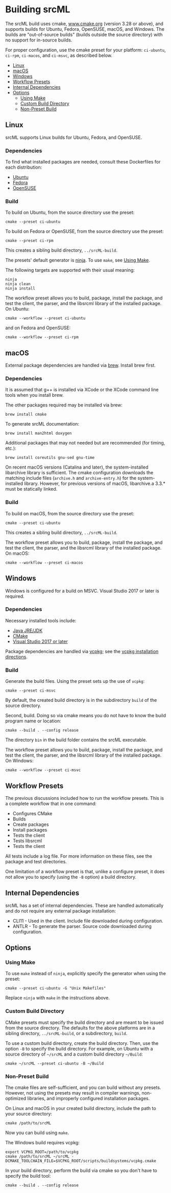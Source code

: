 # Building srcML

The srcML build uses cmake, www.cmake.org (version 3.28 or above), and supports
builds for Ubuntu, Fedora, OpenSUSE, macOS, and Windows. The builds are "out-of-source builds"
(builds outside the source directory) with no support for in-source builds.

For proper configuration, use the cmake preset for your platform: `ci-ubuntu`, `ci-rpm`, `ci-macos`, and `ci-msvc`, as described below.

* [Linux](#linux)
* [macOS](#macos)
* [Windows](#windows)
* [Workflow Presets](#workflow-presets)
* [Internal Dependencies](#internal-dependencies)
* [Options](#options)
	* [Using Make](#using-make)
	* [Custom Build Directory](#custom-build-directory)
	* [Non-Preset Build](#non-preset-build)

## Linux

srcML supports Linux builds for Ubuntu, Fedora, and OpenSUSE.

### Dependencies

To find what installed packages are needed, consult these Dockerfiles for
each distribution:

* [Ubuntu](./docker/ubuntu/Dockerfile)
* [Fedora](./docker/fedora/Dockerfile)
* [OpenSUSE](./docker/opensuse/Dockerfile)

### Build

To build on Ubuntu, from the source directory use the preset:

```console
cmake --preset ci-ubuntu
```

To build on Fedora or OpenSUSE, from the source directory use the preset:

```console
cmake --preset ci-rpm
```

This creates a sibling build directory, `../srcML-build`.

The presets' default generator is [ninja](https://ninja-build.org). To use `make`, see [Using Make](#using-make).

The following targets are supported with their usual meaning:

```console
ninja
ninja clean
ninja install
```

The workflow preset allows you to build, package, install the package, and test the client, the parser, and the libsrcml library of the installed package. On Ubuntu:

```console
cmake --workflow --preset ci-ubuntu
```

and on Fedora and OpenSUSE:

```console
cmake --workflow --preset ci-rpm
```

## macOS

External package dependencies are handled via [brew](https://brew.sh). Install brew first.

### Dependencies

It is assumed that g++ is installed via XCode or the XCode command line tools when you install brew.

The other packages required may be installed via brew:

```console
brew install cmake
```

To generate srcML documentation:

```console
brew install man2html doxygen
```

Additional packages that may not needed but are recommended (for timing, etc.):

```console
brew install coreutils gnu-sed gnu-time
```

On recent macOS versions (Catalina and later), the system-installed libarchive library is sufficient. The cmake configuration downloads the matching include files (`archive.h` and `archive-entry.h`) for the system-installed library. However, for previous versions of macOS, libarchive.a 3.3.* must be statically linked.

### Build

To build on macOS, from the source directory use the preset:

```console
cmake --preset ci-ubuntu
```

This creates a sibling build directory, `../srcML-build`.

The workflow preset allows you to build, package, install the package, and test the client, the parser, and the libsrcml library of the installed package. On macOS:

```console
cmake --workflow --preset ci-macos
```

## Windows

Windows is configured for a build on MSVC. Visual Studio 2017 or later is required.

### Dependencies

Necessary installed tools include:

* [Java JRE/JDK](http://www.oracle.com/technetwork/java/javase/downloads/index.html)
* [CMake](http://www.cmake.org)
* [Visual Studio 2017 or later](https://www.visualstudio.com/downloads/)

Package dependencies are handled via [vcpkg](https://vcpkg.io/en/); see the [vcpkg installation directions](https://learn.microsoft.com/en-us/vcpkg/get_started/get-started?pivots=shell-cmd).

### Build

Generate the build files. Using the preset sets up the use of `vcpkg`:

```console
cmake --preset ci-msvc
```

By default, the created build directory is in the subdirectory `build` of the source directory.

Second, build. Doing so via cmake means you do not have to know the build program name or location:

```console
cmake --build . --config release
```

The directory `bin` in the build folder contains the srcML executable.

The workflow preset allows you to build, package, install the package, and test the client, the parser, and the libsrcml library of the installed package. On Windows:

```console
cmake --workflow --preset ci-msvc
```

## Workflow Presets

The previous discussions included how to run the workflow presets. This is a complete workflow that in one command:

* Configures CMake
* Builds
* Create packages
* Install packages
* Tests the client
* Tests libsrcml
* Tests the client

All tests include a log file. For more information on these files, see the package and test directories.

One limitation of a workflow preset is that, unlike a configure preset, it does not allow you to specify (using the `-B` option) a build directory.

## Internal Dependencies

srcML has a set of internal dependencies. These are handled automatically and do not require any external package installation:

* CLI11 - Used in the client. Include file downloaded during configuration.
* ANTLR - To generate the parser. Source code downloaded during configuration.

## Options

### Using Make

To use `make` instead of `ninja`, explicitly specify the generator when using the preset:

```console
cmake --preset ci-ubuntu -G "Unix Makefiles"
```

Replace `ninja` with `make` in the instructions above.

### Custom Build Directory

CMake presets must specify the build directory and are meant to be issued from the source directory. The defaults for the above platforms are in a sibling directory, `../srcML-build`, or a subdirectory, `build`.

To use a custom build directory, create the build directory. Then, use the option `-B` to specify the build directory. For example, on Ubuntu with a source directory of `~/srcML` and a custom build directory `~/Build`:

```console
cmake ~/srcML --preset ci-ubuntu -B ~/Build
```

### Non-Preset Build

The cmake files are self-sufficient, and you can build without any presets. However, not using the presets may result in compiler warnings, non-optimized libraries, and improperly configured installation packages.

On Linux and macOS in your created build directory, include the path to your source directory:

```console
cmake /path/to/srcML
```

Now you can build using `make`.

The Windows build requires vcpkg:

```console
export VCPKG_ROOT=/path/to/vcpkg
cmake /path/to/srcML ~/srcML -DCMAKE_TOOLCHAIN_FILE=$VCPKG_ROOT/scripts/buildsystems/vcpkg.cmake
```

In your build directory, perform the build via cmake so you don't have to specify the build tool:

```console
cmake --build . --config release
```



